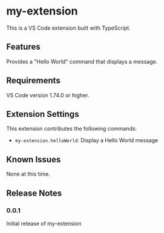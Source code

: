 # my-extension

This is a VS Code extension built with TypeScript.

## Features

Provides a "Hello World" command that displays a message.

## Requirements

VS Code version 1.74.0 or higher.

## Extension Settings

This extension contributes the following commands:

* `my-extension.helloWorld`: Display a Hello World message

## Known Issues

None at this time.

## Release Notes

### 0.0.1

Initial release of my-extension